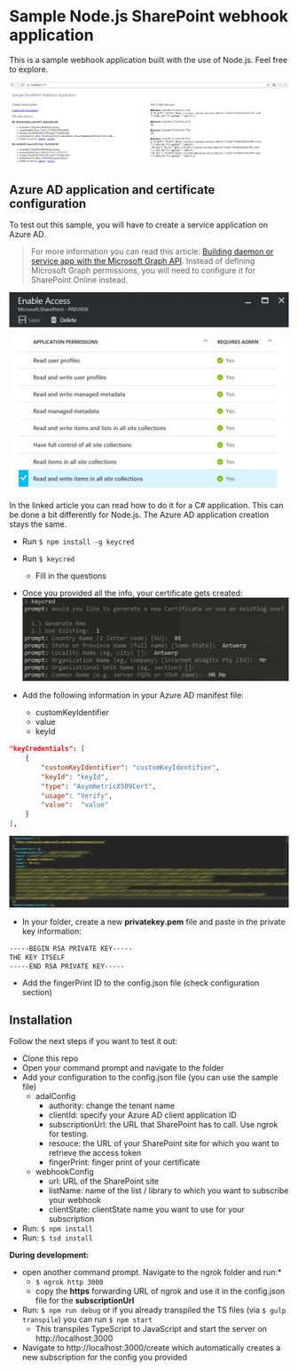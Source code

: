 # Sample Node.js SharePoint webhook application

This is a sample webhook application built with the use of Node.js. Feel free to explore.

![Notification sample](./assets/homepage-view.png)

## Azure AD application and certificate configuration
To test out this sample, you will have to create a service application on Azure AD. 

> For more information you can read this article: [Building daemon or service app with the Microsoft Graph API](https://www.eliostruyf.com/building-daemon-or-service-app-with-the-microsoft-graph-api/). Instead of defining Microsoft Graph permissions, you will need to configure it for SharePoint Online instead.

![Read & Write permissions](./assets/azure-ad-permissions.png)

In the linked article you can read how to do it for a C# application. This can be done a bit differently for Node.js. The Azure AD application creation stays the same.

- Run `$ npm install -g keycred`
- Run `$ keycred`
    - Fill in the questions
- Once you provided all the info, your certificate gets created:
![Certificate information](./assets/certificate.png)

- Add the following information in your Azure AD manifest file:
    - customKeyIdentifier
    - value
    - keyId

```JSON
"keyCredentials": [
    {
        "customKeyIdentifier": "customKeyIdentifier",
        "keyId": "keyId",
        "type": "AsymmetricX509Cert",
        "usage": "Verify",
        "value":  "value"
    }
],
```

![keyCredentials config](./assets/manifest.png)

- In your folder, create a new **privatekey.pem** file and paste in the private key information:

```
-----BEGIN RSA PRIVATE KEY-----
THE KEY ITSELF
-----END RSA PRIVATE KEY-----
```

- Add the fingerPrint ID to the config.json file (check configuration section)

## Installation
Follow the next steps if you want to test it out:
- Clone this repo
- Open your command prompt and navigate to the folder
- Add your configuration to the config.json file (you can use the sample file)
    - adalConfig
        - authority: change the tenant name
        - clientId: specify your Azure AD client application ID
        - subscriptionUrl: the URL that SharePoint has to call. Use ngrok for testing.
        - resouce: the URL of your SharePoint site for which you want to retrieve the access token
        - fingerPrint: finger print of your certificate
    - webhookConfig
        - url: URL of the SharePoint site
        - listName: name of the list / library to which you want to subscribe your webhook
        - clientState: clientState name you want to use for your subscription
- Run: `$ npm install`
- Run: `$ tsd install`

**During development:** 
- open another command prompt. Navigate to the ngrok folder and run:*
    - `$ ngrok http 3000`
    - copy the **https** forwarding URL of ngrok and use it in the config.json file for the **subscriptionUrl**
- Run: `$ npm run debug` or if you already transpiled the TS files (via `$ gulp transpile`) you can run `$ npm start`
    - This transpiles TypeScript to JavaScript and start the server on http://localhost:3000
- Navigate to http://localhost:3000/create which automatically creates a new subscription for the config you provided
